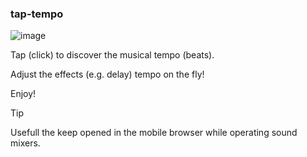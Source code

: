 ### tap-tempo

![image](https://github.com/guilherme-lacerda-ribeiro/tap-tempo/assets/174907009/95350505-283c-4a12-b36e-94e4af8d60ae)


Tap (click) to discover the musical tempo (beats).

Adjust the effects (e.g. delay) tempo on the fly!

Enjoy!

> [!TIP]
> Usefull the keep opened in the mobile browser while operating sound mixers.
